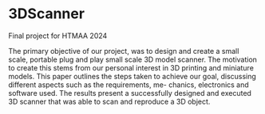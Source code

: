# 3DScanner
Final project for HTMAA 2024 

The primary objective of our project, was to design and
create a small scale, portable plug and play small scale 3D
model scanner. The motivation to create this stems from
our personal interest in 3D printing and miniature models.
This paper outlines the steps taken to achieve our goal,
discussing different aspects such as the requirements, me-
chanics, electronics and software used. The results present
a successfully designed and executed 3D scanner that was
able to scan and reproduce a 3D object.

